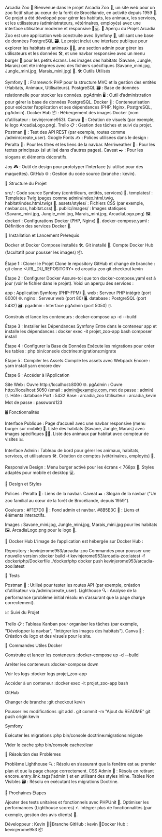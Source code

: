 Arcadia Zoo 🐾
Bienvenue dans le projet Arcadia Zoo 🌿, un site web pour un zoo fictif situé au cœur de la forêt de Brocéliande, en activité depuis 1959 🎉. Ce projet a été développé pour gérer les habitats, les animaux, les services, et les utilisateurs (administrateurs, vétérinaires, employés) avec une interface utilisateur moderne et responsive 📱💻.
📖 Aperçu du Projet
Arcadia Zoo est une application web construite avec Symfony 🚀, utilisant une base de données PostgreSQL 🗃️. Le projet inclut une interface publique pour explorer les habitats et animaux 🐘🌴, une section admin pour gérer les utilisateurs et les données 🛠️, et une navbar responsive avec un menu burger 🍔 pour les petits écrans. Les images des habitats (Savane, Jungle, Marais) ont été intégrées avec des fichiers spécifiques (Savane_mini.jpg, Jungle_mini.jpg, Marais_mini.jpg) 📸.
🛠️ Outils Utilisés

Symfony 🚀 : Framework PHP pour la structure MVC et la gestion des entités (Habitats, Animaux, Utilisateurs).
PostgreSQL 🗃️ : Base de données relationnelle pour stocker les données.
pgAdmin 🖥️ : Outil d’administration pour gérer la base de données PostgreSQL.
Docker 🐳 : Conteneurisation pour exécuter l’application et ses dépendances (PHP, Nginx, PostgreSQL, pgAdmin).
Docker Hub 📦 : Hébergement des images Docker (nom d’utilisateur : kevinjerome953).
Canva 🎨 : Création de visuels (par exemple, le logo ArcadiaLogo.png).
Trello 📋 : Gestion des tâches et suivi du projet.
Postman 📡 : Test des API REST (par exemple, routes comme /admin/create_user).
Google Fonts ✍️ : Polices utilisées dans le design :
Peralta 🎩 : Pour les titres et les liens de la navbar.
Merriweather 📖 : Pour les textes principaux (si utilisé dans d’autres pages).
Caveat ✒️ : Pour les slogans et éléments décoratifs.


Joy 🎮 : Outil de design pour prototyper l’interface (si utilisé pour des maquettes).
GitHub 🌐 : Gestion du code source (branche : kevin).

📂 Structure du Projet

src/ : Code source Symfony (contrôleurs, entités, services) 📂.
templates/ : Templates Twig (pages comme admin/index.html.twig, habitat/index.html.twig) 📄.
assets/styles/ : Fichiers CSS (par exemple, navbar.css, habitat.css) 🎨.
public/images/ : Images statiques (Savane_mini.jpg, Jungle_mini.jpg, Marais_mini.jpg, ArcadiaLogo.png) 🖼️.
docker/ : Configurations Docker (PHP, Nginx) 🐳.
docker-compose.yaml : Définition des services Docker 📜.

🚀 Installation et Lancement
Prérequis

Docker et Docker Compose installés 🛠️.
Git installé 🌱.
Compte Docker Hub (facultatif pour pousser les images) 📦.

Étape 1 : Cloner le Projet
Clone le repository GitHub et change de branche :
git clone <URL_DU_REPOSITORY>
cd arcadia-zoo
git checkout kevin

Étape 2 : Configurer Docker
Assure-toi que ton docker-compose.yaml est à jour (voir le fichier dans le projet). Voici un aperçu des services :

app : Application Symfony (PHP-FPM) 🚀.
web : Serveur PHP intégré (port 8000) 🌐.
nginx : Serveur web (port 80) 🖥️.
database : PostgreSQL (port 5432) 🗃️.
pgadmin : Interface pgAdmin (port 5050) 🖱️.

Construis et lance les conteneurs :
docker-compose up -d --build

Étape 3 : Installer les Dépendances Symfony
Entre dans le conteneur app et installe les dépendances :
docker exec -it projet_zoo-app bash
composer install

Étape 4 : Configurer la Base de Données
Exécute les migrations pour créer les tables :
php bin/console doctrine:migrations:migrate

Étape 5 : Compiler les Assets
Compile les assets avec Webpack Encore :
yarn install
yarn encore dev

Étape 6 : Accéder à l’Application

Site Web : Ouvre http://localhost:8000 🌐.
pgAdmin : Ouvre http://localhost:5050 (email : admin@example.com, mot de passe : admin) 🖱️.
Hôte : database
Port : 5432
Base : arcadia_zoo
Utilisateur : arcadia_kevin
Mot de passe : password123



🖥️ Fonctionnalités

Interface Publique :
Page d’accueil avec une navbar responsive (menu burger sur mobile) 🍔.
Liste des habitats (Savane, Jungle, Marais) avec images spécifiques 🐘🌴.
Liste des animaux par habitat avec compteur de visites 📊.


Interface Admin :
Tableau de bord pour gérer les animaux, habitats, services, et utilisateurs 🛠️.
Création de comptes (vétérinaires, employés) 👥.


Responsive Design :
Menu burger activé pour les écrans < 768px 📱.
Styles adaptés pour mobile et desktop 💻.



🎨 Design et Styles

Polices :
Peralta 🎩 : Liens de la navbar.
Caveat ✒️ : Slogan de la navbar ("Un zoo familial au cœur de la forêt de Brocéliande, depuis 1959").


Couleurs :
#F1E7D0 🎨 : Fond admin et navbar.
#8B5E3C 🌰 : Liens et éléments interactifs.


Images :
Savane_mini.jpg, Jungle_mini.jpg, Marais_mini.jpg pour les habitats 🖼️.
ArcadiaLogo.png pour le logo 🐾.



🐳 Docker Hub
L’image de l’application est hébergée sur Docker Hub :

Repository : kevinjerome953/arcadia-zoo
Commandes pour pousser une nouvelle version :docker build -t kevinjerome953/arcadia-zoo:latest -f docker/php/Dockerfile ./docker/php
docker push kevinjerome953/arcadia-zoo:latest



🧪 Tests

Postman 📡 : Utilisé pour tester les routes API (par exemple, création d’utilisateur via /admin/create_user).
Lighthouse 🔍 : Analyse de la performance (problème initial résolu en s’assurant que la page charge correctement).

📈 Suivi du Projet

Trello 📋 : Tableau Kanban pour organiser les tâches (par exemple, "Développer la navbar", "Intégrer les images des habitats").
Canva 🎨 : Création du logo et des visuels pour le site.

📝 Commandes Utiles
Docker

Construire et lancer les conteneurs :docker-compose up -d --build


Arrêter les conteneurs :docker-compose down


Voir les logs :docker logs projet_zoo-app


Accéder à un conteneur :docker exec -it projet_zoo-app bash



GitHub

Changer de branche :git checkout kevin


Pousser les modifications :git add .
git commit -m "Ajout du README"
git push origin kevin



Symfony

Exécuter les migrations :php bin/console doctrine:migrations:migrate


Vider le cache :php bin/console cache:clear



🐞 Résolution des Problèmes

Problème Lighthouse 🔍 : Résolu en s’assurant que la fenêtre est au premier plan et que la page charge correctement.
CSS Admin 🎨 : Résolu en retirant encore_entry_link_tags('admin') et en utilisant des styles inline.
Tables Non Visibles 🗃️ : Résolu en exécutant les migrations Doctrine.

🚀 Prochaines Étapes

Ajouter des tests unitaires et fonctionnels avec PHPUnit 🧪.
Optimiser les performances (Lighthouse scores) ⚡.
Intégrer plus de fonctionnalités (par exemple, gestion des avis clients) 📝.


Développeur : Kevin 👨‍💻Branche GitHub : kevin 🌱Docker Hub : kevinjerome953 📦
